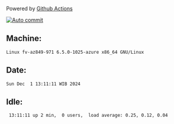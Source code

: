 Powered by [Github Actions](https://github.com/features/actions)

[![Auto commit](https://github.com/hiage/workstation/workflows/Auto%20commit/badge.svg)](https://github.com/hiage/workstation/actions?query=workflow%3A%22Auto+commit%22)

## Machine:
```
Linux fv-az849-971 6.5.0-1025-azure x86_64 GNU/Linux
```
## Date:
```
Sun Dec  1 13:11:11 WIB 2024
```
## Idle:
```
 13:11:11 up 2 min,  0 users,  load average: 0.25, 0.12, 0.04
```
